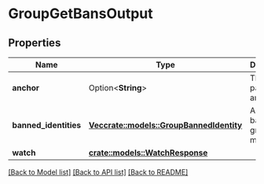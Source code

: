 # GroupGetBansOutput

## Properties

Name | Type | Description | Notes
------------ | ------------- | ------------- | -------------
**anchor** | Option<**String**> | The pagination anchor. | [optional]
**banned_identities** | [**Vec<crate::models::GroupBannedIdentity>**](GroupBannedIdentity.md) | A list of banned group members. | 
**watch** | [**crate::models::WatchResponse**](WatchResponse.md) |  | 

[[Back to Model list]](../README.md#documentation-for-models) [[Back to API list]](../README.md#documentation-for-api-endpoints) [[Back to README]](../README.md)


